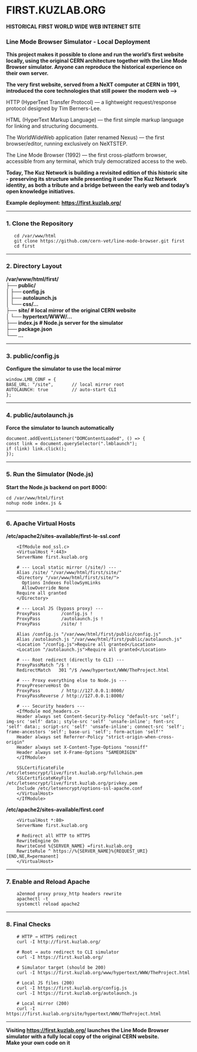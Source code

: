 # **FIRST.KUZLAB.ORG**  
**HISTORICAL FIRST WORLD WIDE WEB INTERNET SITE**

### **Line Mode Browser Simulator - Local Deployment**

**This project makes it possible to clone and run the world’s first website locally, using the original CERN architecture together with the Line Mode Browser simulator. Anyone can reproduce the historical experience on their own server.**

**The very first website, served from a NeXT computer at CERN in 1991, introduced the core technologies that still power the modern web -->**

HTTP (HyperText Transfer Protocol) — a lightweight request/response protocol designed by Tim Berners-Lee.

HTML (HyperText Markup Language) — the first simple markup language for linking and structuring documents.

The WorldWideWeb application (later renamed Nexus) — the first browser/editor, running exclusively on NeXTSTEP.

The Line Mode Browser (1992) — the first cross-platform browser, accessible from any terminal, which truly democratized access to the web.  


**Today, The Kuz Network is building a revisited edition of this historic site - preserving its structure while presenting it under The Kuz Network identity, as both a tribute and a bridge between the early web and today’s open knowledge initiatives.**

**Example deployment: https://first.kuzlab.org/**  

---
### **1. Clone the Repository**

       cd /var/www/html 
       git clone https://github.com/cern-vet/line-mode-browser.git first 
       cd first 

---
### **2. Directory Layout**

**/var/www/html/first/    
├── public/   
│   ├── config.js   
│   ├── autolaunch.js   
│   └── css/…   
├── site/                # local mirror of the original CERN website   
│   └── hypertext/WWW/…  
├── index.js             # Node.js server for the simulator   
├── package.json   
└── …**  

---
### **3. public/config.js**

**Configure the simulator to use the local mirror**

    window.LMB_CONF = {
    BASE_URL: "/site",       // local mirror root
    AUTOLAUNCH: true         // auto-start CLI
    }; 

---
### **4. public/autolaunch.js** 

**Force the simulator to launch automatically**

    document.addEventListener("DOMContentLoaded", () => {
    const link = document.querySelector(".lmblaunch");
    if (link) link.click();
    }); 

---
### **5. Run the Simulator (Node.js)**

**Start the Node.js backend on port 8000:**

    cd /var/www/html/first
    nohup node index.js &

---
### **6. Apache Virtual Hosts**

**/etc/apache2/sites-available/first-le-ssl.conf**
        
        <IfModule mod_ssl.c>
        <VirtualHost *:443>
        ServerName first.kuzlab.org

        # --- Local static mirror (/site/) ---
        Alias /site/ "/var/www/html/first/site/"
        <Directory "/var/www/html/first/site/">
          Options Indexes FollowSymLinks
          AllowOverride None
        Require all granted
        </Directory>

        # --- Local JS (bypass proxy) ---
        ProxyPass        /config.js !
        ProxyPass        /autolaunch.js !
        ProxyPass        /site/ !

        Alias /config.js "/var/www/html/first/public/config.js"
        Alias /autolaunch.js "/var/www/html/first/public/autolaunch.js"
        <Location "/config.js">Require all granted</Location>
        <Location "/autolaunch.js">Require all granted</Location>

        # --- Root redirect (directly to CLI) ---
        ProxyPassMatch ^/$ !
        RedirectMatch   301 ^/$ /www/hypertext/WWW/TheProject.html

        # --- Proxy everything else to Node.js ---
        ProxyPreserveHost On
        ProxyPass        / http://127.0.0.1:8000/
        ProxyPassReverse / http://127.0.0.1:8000/

        # --- Security headers ---
        <IfModule mod_headers.c>
        Header always set Content-Security-Policy "default-src 'self'; img-src 'self' data:; style-src 'self' 'unsafe-inline'; font-src 'self' data:; script-src 'self' 'unsafe-inline'; connect-src 'self'; frame-ancestors 'self'; base-uri 'self'; form-action 'self'"
        Header always set Referrer-Policy "strict-origin-when-cross-origin"
        Header always set X-Content-Type-Options "nosniff"
        Header always set X-Frame-Options "SAMEORIGIN"
        </IfModule>

        SSLCertificateFile /etc/letsencrypt/live/first.kuzlab.org/fullchain.pem
        SSLCertificateKeyFile /etc/letsencrypt/live/first.kuzlab.org/privkey.pem
        Include /etc/letsencrypt/options-ssl-apache.conf
        </VirtualHost>
        </IfModule>


 **/etc/apache2/sites-available/first.conf**

        <VirtualHost *:80>
        ServerName first.kuzlab.org

        # Redirect all HTTP to HTTPS
        RewriteEngine On
        RewriteCond %{SERVER_NAME} =first.kuzlab.org
        RewriteRule ^ https://%{SERVER_NAME}%{REQUEST_URI} [END,NE,R=permanent]
        </VirtualHost>

---
### **7. Enable and Reload Apache**

        a2enmod proxy proxy_http headers rewrite
        apachectl -t
        systemctl reload apache2

---
### **8. Final Checks**

        # HTTP → HTTPS redirect
        curl -I http://first.kuzlab.org/

        # Root → auto redirect to CLI simulator
        curl -I https://first.kuzlab.org/

        # Simulator target (should be 200)
        curl -I https://first.kuzlab.org/www/hypertext/WWW/TheProject.html

        # Local JS files (200)
        curl -I https://first.kuzlab.org/config.js
        curl -I https://first.kuzlab.org/autolaunch.js

        # Local mirror (200)
        curl -I https://first.kuzlab.org/site/hypertext/WWW/TheProject.html  
         
---
**Visiting https://first.kuzlab.org/ launches the Line Mode Browser simulator with a fully local copy of the original CERN website.**
<br>
**Make your own code on it**
